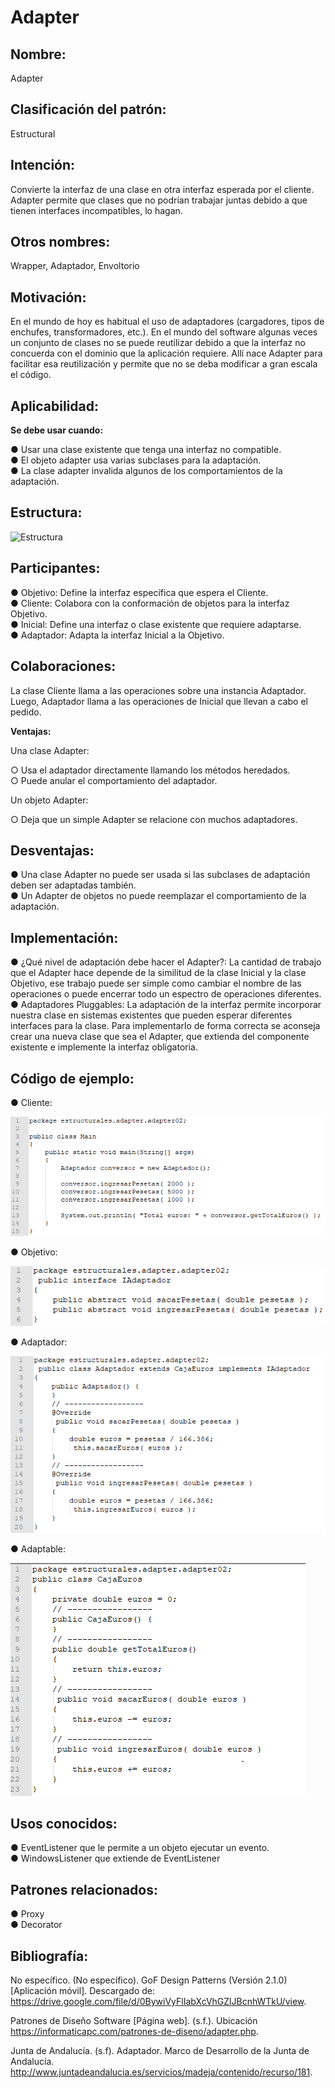 # Adapter

## Nombre:

Adapter

## Clasificación del patrón:

Estructural

## Intención:

Convierte la interfaz de una clase en otra interfaz esperada por el cliente. Adapter permite que
clases que no podrían trabajar juntas debido a que tienen interfaces incompatibles, lo hagan.

## Otros nombres:

Wrapper, Adaptador, Envoltorio

## Motivación:

En el mundo de hoy es habitual el uso de adaptadores (cargadores, tipos de enchufes,
transformadores, etc.). En el mundo del software algunas veces un conjunto de clases no se
puede reutilizar debido a que la interfaz no concuerda con el dominio que la aplicación requiere.
Allí nace Adapter para facilitar esa reutilización y permite que no se deba modificar a gran escala
el código.

## Aplicabilidad:

**Se debe usar cuando:**

● Usar una clase existente que tenga una interfaz no compatible.  
● El objeto adapter usa varias subclases para la adaptación.  
● La clase adapter invalida algunos de los comportamientos de la adaptación.  

## Estructura:

![Estructura](https://github.com/brayanpasa99/Patrones/blob/master/Patrones%20estructurales/Adapter/Im%C3%A1genes/Estructura.png)

## Participantes:

● Objetivo: Define la interfaz específica que espera el Cliente.  
● Cliente: Colabora con la conformación de objetos para la interfaz Objetivo.  
● Inicial: Define una interfaz o clase existente que requiere adaptarse.  
● Adaptador: Adapta la interfaz Inicial a la Objetivo.  

## Colaboraciones:

La clase Cliente llama a las operaciones sobre una instancia Adaptador. Luego, Adaptador llama
a las operaciones de Inicial que llevan a cabo el pedido.

**Ventajas:**

Una clase Adapter:  

○ Usa el adaptador directamente llamando los métodos heredados.  
○ Puede anular el comportamiento del adaptador.  

Un objeto Adapter:

○ Deja que un simple Adapter se relacione con muchos adaptadores.  

## Desventajas:

● Una clase Adapter no puede ser usada si las subclases de adaptación deben ser adaptadas
también.  
● Un Adapter de objetos no puede reemplazar el comportamiento de la adaptación.  

## Implementación:

● ¿Qué nivel de adaptación debe hacer el Adapter?: La cantidad de trabajo que el Adapter
hace depende de la similitud de la clase Inicial y la clase Objetivo, ese trabajo puede ser
simple como cambiar el nombre de las operaciones o puede encerrar todo un espectro de
operaciones diferentes.  
● Adaptadores Pluggables: La adaptación de la interfaz permite incorporar nuestra clase en
sistemas existentes que pueden esperar diferentes interfaces para la clase.
Para implementarlo de forma correcta se aconseja crear una nueva clase que sea el Adapter, que
extienda del componente existente e implemente la interfaz obligatoria.  

## Código de ejemplo:

● Cliente:

![Cliente](https://github.com/brayanpasa99/Patrones/blob/master/Patrones%20estructurales/Adapter/Im%C3%A1genes/C%C3%B3digo%20de%20ejemplo%201.png)

● Objetivo:

![Objetivo](https://github.com/brayanpasa99/Patrones/blob/master/Patrones%20estructurales/Adapter/Im%C3%A1genes/C%C3%B3digo%20de%20ejemplo%202.png)

● Adaptador:

![Adaptador](https://github.com/brayanpasa99/Patrones/blob/master/Patrones%20estructurales/Adapter/Im%C3%A1genes/C%C3%B3digo%20de%20ejemplo%203.png)

● Adaptable:

![Adaptable](https://github.com/brayanpasa99/Patrones/blob/master/Patrones%20estructurales/Adapter/Im%C3%A1genes/C%C3%B3digo%20de%20ejemplo%204.png)

## Usos conocidos:

● EventListener que le permite a un objeto ejecutar un evento.  
● WindowsListener que extiende de EventListener  

## Patrones relacionados:  

● Proxy  
● Decorator  

## Bibliografía:

No específico. (No específico). GoF Design Patterns (Versión 2.1.0) [Aplicación móvil].
Descargado de: ​https://drive.google.com/file/d/0BywiVyFlIabXcVhGZlJBcnhWTkU/view​.  

Patrones de Diseño Software [Página web]. (s.f.). Ubicación
https://informaticapc.com/patrones-de-diseno/adapter.php​.  

Junta de Andalucía. (s.f). Adaptador. Marco de Desarrollo de la Junta de Andalucía.
http://www.juntadeandalucia.es/servicios/madeja/contenido/recurso/181​.
